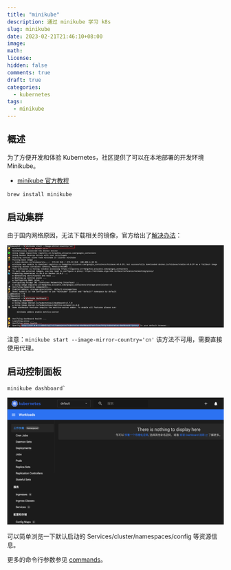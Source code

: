 ```yaml
---
title: "minikube"
description: 通过 minikube 学习 k8s
slug: minikube
date: 2023-02-21T21:46:10+08:00
image:
math:
license:
hidden: false
comments: true
draft: true
categories:
  - kubernetes
tags:
  - minikube
---
```


## 概述

为了方便开发和体验 Kubernetes，社区提供了可以在本地部署的开发环境 Minikube。

- [minikube 官方教程](https://minikube.sigs.k8s.io/docs/start/)

```shell
brew install minikube
```

## 启动集群

由于国内网络原因，无法下载相关的镜像，官方给出了[解决办法](https://minikube.sigs.k8s.io/docs/faq/#i-am-in-china-and-i-encounter-errors-when-trying-to-start-minikube-what-should-i-do)：

![minikube start](images/minikube-start.png)

注意：`minikube start --image-mirror-country='cn'` 该方法不可用，需要直接使用代理。

## 启动控制面板

```shell
minikube dashboard`
```

![minikube dashboard](images/minikube-dashboard.png)

可以简单浏览一下默认启动的 Services/cluster/namespaces/config 等资源信息。

更多的命令行参数参见 [commands](https://minikube.sigs.k8s.io/docs/commands/)。
